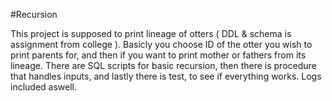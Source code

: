 #Recursion

This project is supposed to print lineage of otters ( DDL & schema is assignment from college ). Basicly you choose ID of the otter you wish to print parents for, and then if you want to print mother or fathers from its lineage. There are SQL scripts for basic recursion, then there is procedure that handles inputs, and lastly there is test, to see if everything works. Logs included aswell.
